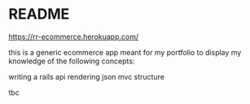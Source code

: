 # README

https://rr-ecommerce.herokuapp.com/

this is a generic ecommerce app meant for my portfolio to display my knowledge of the following concepts:

writing a rails api
rendering json
mvc structure

tbc

